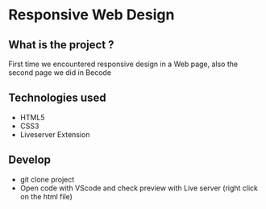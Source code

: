 # Responsive Web Design

## What is the project ?
First time we encountered responsive design in a Web page, also the second page we did in Becode

## Technologies used
- HTML5
- CSS3
- Liveserver Extension

## Develop
- git clone project
- Open code with VScode and check preview with Live server (right click on the html file)